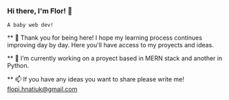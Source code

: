 ### Hi there, I'm Flor! 👋
    A baby web dev! 

** 🥰 Thank you for being here! I hope my learning process continues improving day by day. Here you'll have access to my proyects and ideas.

** 🔭 I’m currently working on a proyect based in MERN stack and another in Python.

** 📫 If you have any ideas you want to share please write me! flopi.hnatiuk@gmail.com

